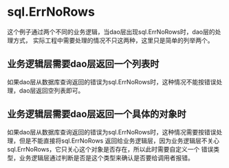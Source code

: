 # sql.ErrNoRows
这个例子通过两个不同的业务逻辑，当dao层出现sql.ErrNoRows时，dao层的处理方式， 实际工程中需要处理的情况不只这两种，这里只是简单的列举两个。

## 业务逻辑层需要dao层返回一个列表时
如果dao层从数据库查询返回的错误为sql.ErrNoRows时，这种情况不能按错误处理，dao层返回空列表即可。

## 业务逻辑层需要dao层返回一个具体的对象时
如果dao层从数据库查询返回的错误为sql.ErrNoRows时，这种情况需要按错误处理，但是不能直接将sql.ErrNoRows
返回给业务逻辑层，因为业务逻辑层不关心sql.ErrNoRows，它只关心这个对象是否存在，所以此时需要自定义一个
错误类型，业务逻辑层通过判断是否是这个类型来确认是否要给调用者报错。
